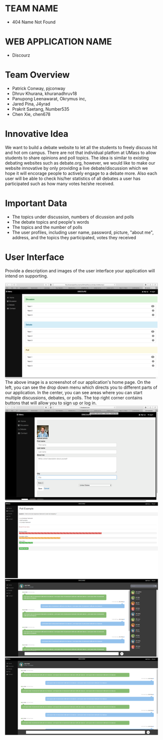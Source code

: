 # TEAM NAME

* 404 Name Not Found

# WEB APPLICATION NAME

* Discourz

# Team Overview

* Patrick Conway, pjconway
* Dhruv Khurana, khuranadhruv18
* Panupong Leenawarat, Okrymus inc,
* Jared Pina, J4yrad
* Prakrit Saetang, Number535
* Chen Xie, chen678

# Innovative Idea

We want to build a debate website to let all the students to freely discuss hit and hot om campus. There are not that individual platfom at UMass to allow students to share opinions and poll topics. The idea is similar to existing debating websites such as debate.org, however, we would like to make our website innovative by only providing a live debate/discussion which we hope it will encorage people to actively engage to a debate more. Also each user will be able to check his/her statistics of all debates a user has participated such as how many votes he/she received.


# Important Data

* The topics under discussion, numbers of dicussion and polls
* The debate topics and people's words
* The topics and the number of polls
* The user profiles, including user name, password, picture, "about me", address, and the topics they participated, votes they received

# User Interface

Provide a description and images of the user interface your
application will intend on supporting.

![example image](imgs/UI_home.png)
The above image is a screenshot of our application's home page. On the left, you can see the drop down menu which directs you to different parts of our application. In the center, you can see areas where you can start multiple discussions, debates, or polls. The top right corner contains buttons that will allow you to sign up or log in.
![example image](imgs/UI_user.png)
![example image](imgs/UI_Poll.png)
![example image](imgs/UI_discussion.png)
![example image](imgs/UI_debate.png)

